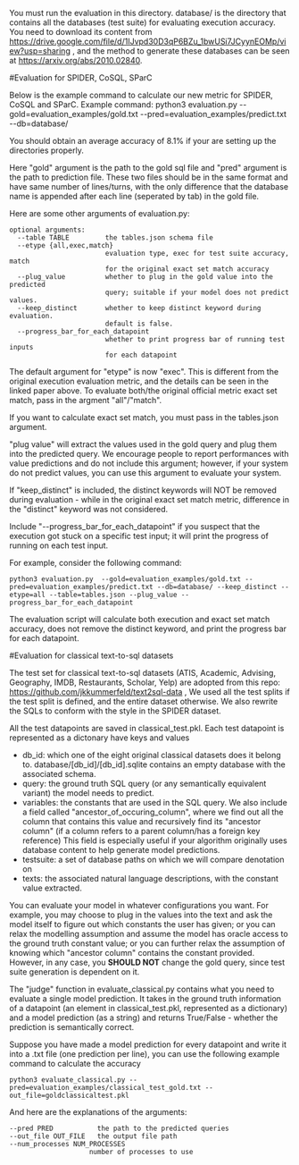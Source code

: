 You must run the evaluation in this directory. database/ is the directory that contains all the databases (test suite) for evaluating execution accuracy.
You need to download its content from https://drive.google.com/file/d/1IJvpd30D3qP6BZu_1bwUSi7JCyynEOMp/view?usp=sharing , and the method to generate these databases can be seen at https://arxiv.org/abs/2010.02840.


#Evaluation for SPIDER, CoSQL, SParC

Below is the example command to calculate our new metric for SPIDER, CoSQL and SParC.
Example command: python3 evaluation.py  --gold=evaluation_examples/gold.txt --pred=evaluation_examples/predict.txt --db=database/

You should obtain an average accuracy of 8.1% if your are setting up the directories properly.

Here "gold" argument is the path to the gold sql file and "pred" argument is the path to prediction file.
These two files should be in the same format and have same number of lines/turns, with the only difference that the database name is appended after each line (seperated by tab) in the gold file.

Here are some other arguments of evaluation.py:

```
optional arguments:
  --table TABLE         the tables.json schema file
  --etype {all,exec,match}
                        evaluation type, exec for test suite accuracy, match
                        for the original exact set match accuracy
  --plug_value          whether to plug in the gold value into the predicted
                        query; suitable if your model does not predict values.
  --keep_distinct       whether to keep distinct keyword during evaluation.
                        default is false.
  --progress_bar_for_each_datapoint
                        whether to print progress bar of running test inputs
                        for each datapoint
```

The default argument for "etype" is now "exec". This is different from the original execution evaluation metric, and the details can be seen in the linked paper above.
To evaluate both/the original official metric exact set match, pass in the argment "all"/"match".

If you want to calculate exact set match, you must pass in the tables.json argument.

"plug value" will extract the values used in the gold query and plug them into the predicted query.
We encourage people to report performances with value predictions and do not include this argument; however, if your system do not predict values, you can use this argument to evaluate your system.

If "keep_distinct" is included, the distinct keywords will NOT be removed during evaluation - while in the original exact set match metric, difference in the "distinct" keyword was not considered.

Include "--progress_bar_for_each_datapoint" if you suspect that the execution got stuck on a specific test input; it will print the progress of running on each test input.

For example, consider the following command:
```
python3 evaluation.py  --gold=evaluation_examples/gold.txt --pred=evaluation_examples/predict.txt --db=database/ --keep_distinct --etype=all --table=tables.json --plug_value --progress_bar_for_each_datapoint
```

The evaluation script will calculate both execution and exact set match accuracy, does not remove the distinct keyword, and print the progress bar for each datapoint.

#Evaluation for classical text-to-sql datasets

The test set for classical text-to-sql datasets (ATIS, Academic, Advising, Geography, IMDB, Restaurants, Scholar, Yelp) are adopted from this repo: https://github.com/jkkummerfeld/text2sql-data ,
We used all the test splits if the test split is defined, and the entire dataset otherwise.
We also rewrite the SQLs to conform with the style in the SPIDER dataset. 

All the test datapoints are saved in classical_test.pkl. 
Each test datapoint is represented as a dictonary have keys and values

- db_id: which one of the eight original classical datasets does it belong to. database/[db_id]/[db_id].sqlite contains an empty database with the associated schema.
- query: the ground truth SQL query (or any semantically equivalent variant) the model needs to predict.
- variables: the constants that are used in the SQL query. 
    We also include a field called "ancestor_of_occuring_column", where we find out all the column that contains this value and recursively find its "ancestor column" (if a column refers to a parent column/has a foreign key reference)
    This field is especially useful if your algorithm originally uses database content to help generate model predictions.
- testsuite: a set of database paths on which we will compare denotation on
- texts: the associated natural language descriptions, with the constant value extracted.

You can evaluate your model in whatever configurations you want. For example, you may choose to plug in the values into the text and ask the model itself to figure out which constants the user has given; 
or you can relax the modelling assumption and assume the model has oracle access to the ground truth constant value; or you can further relax the assumption of knowing which "ancestor column" contains the constant provided.
However, in any case, you **SHOULD NOT** change the gold query, since test suite generation is dependent on it.

The "judge" function in evaluate_classical.py contains what you need to evaluate a single model prediction. 
It takes in the ground truth information of a datapoint (an element in classical_test.pkl, represented as a dictionary) and a model prediction (as  a string) and returns True/False - whether the prediction is semantically correct.

Suppose you have made a model prediction for every datapoint and write it into a .txt file (one prediction per line), you can use the following example command to calculate the accuracy

```
python3 evaluate_classical.py --pred=evaluation_examples/classical_test_gold.txt --out_file=goldclassicaltest.pkl
```

And here are the explanations of the arguments:

```
--pred PRED           the path to the predicted queries
--out_file OUT_FILE   the output file path
--num_processes NUM_PROCESSES
                    number of processes to use
```


